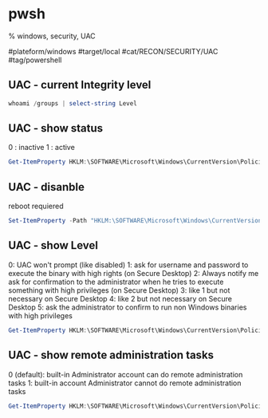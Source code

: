 # pwsh
% windows, security, UAC

#plateform/windows #target/local #cat/RECON/SECURITY/UAC #tag/powershell 

## UAC - current Integrity level
```powershell
whoami /groups | select-string Level
```

## UAC - show status
0 : inactive
1 : active
```powershell
Get-ItemProperty HKLM:\SOFTWARE\Microsoft\Windows\CurrentVersion\Policies\System -Name EnableLUA
```

## UAC - disanble
reboot requiered
```powershell
Set-ItemProperty -Path "HKLM:\SOFTWARE\Microsoft\Windows\CurrentVersion\Policies\System" -Name "EnableLUA" -Value 0
```

## UAC - show Level
0: UAC won't prompt (like disabled)
1: ask for username and password to execute the binary with high rights (on Secure Desktop)
2: Always notify me ask for confirmation to the administrator when he tries to execute something with high privileges (on Secure Desktop)
3: like 1 but not necessary on Secure Desktop
4: like 2 but not necessary on Secure Desktop
5: ask the administrator to confirm to run non Windows binaries with high privileges
```powershell
Get-ItemProperty HKLM:\SOFTWARE\Microsoft\Windows\CurrentVersion\Policies\System -Name ConsentPromptBehaviorAdmin
```

## UAC - show remote administration tasks
0 (default): built-in Administrator account can do remote administration tasks
1: built-in account Administrator cannot do remote administration tasks
```powershell
Get-ItemProperty HKLM:\SOFTWARE\Microsoft\Windows\CurrentVersion\Policies\System -Name LocalAccountTokenFilterPolicy
```


